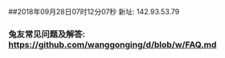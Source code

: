 ##2018年09月28日07时12分07秒 新址: 142.93.53.79
### 兔友常见问题及解答: https://github.com/wanggonging/d/blob/w/FAQ.md
